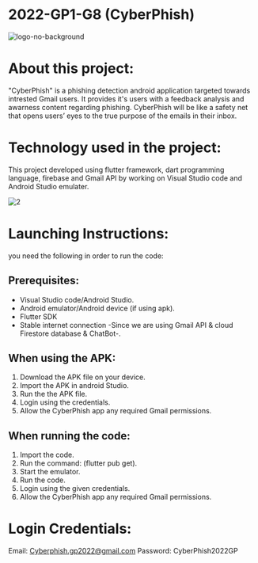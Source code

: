 # 2022-GP1-G8 (CyberPhish)

![logo-no-background](https://user-images.githubusercontent.com/113986409/200383840-1ee3a070-68e0-431a-87df-40eb29e6dfb8.png)

# About this project:
"CyberPhish" is a phishing detection android application targeted towards intrested Gmail users. It provides it's users with a feedback analysis and awarness content regarding phishing. CyberPhish will be like a safety net that opens users’ eyes to the true purpose of the emails in their inbox.

# Technology used in the project:
This project developed using flutter framework, dart programming language, firebase and Gmail API by working on Visual Studio code and Android Studio emulater.

![2](https://user-images.githubusercontent.com/113986409/200383455-50141019-e198-443e-a748-ce42ddb7ba85.png)

# Launching Instructions:
you need the following in order to run the code:

## Prerequisites:
- Visual Studio code/Android Studio.
- Android emulator/Android device (if using apk).
- Flutter SDK
- Stable internet connection -Since we are using Gmail API & cloud Firestore database & ChatBot-.

## When using the APK:
1. Download the APK file on your device.
2. Import the APK in android Studio.
2. Run the the APK file.
3. Login using the credentials.
4. Allow the CyberPhish app any required Gmail permissions.

## When running the code:
1. Import the code.
2. Run the command: (flutter pub get). 
3. Start the emulator.
4. Run the code.
5. Login using the given credentials.
6. Allow the CyberPhish app any required Gmail permissions.

# Login Credentials: 
Email: Cyberphish.gp2022@gmail.com
Password: CyberPhish2022GP
